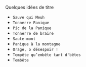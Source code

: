 Quelques idées de titre
* `Sauve qui Meuh`
* `Tonnerre Panique`
* `Pic de la Panique`
* `Tonnerre de braire`
* `Saute-mont`
* `Panique à la montagne`
* `Orage, o désespoir !`
* `Tempête qu’embête tant d'bêtes`
* `Tembête`
